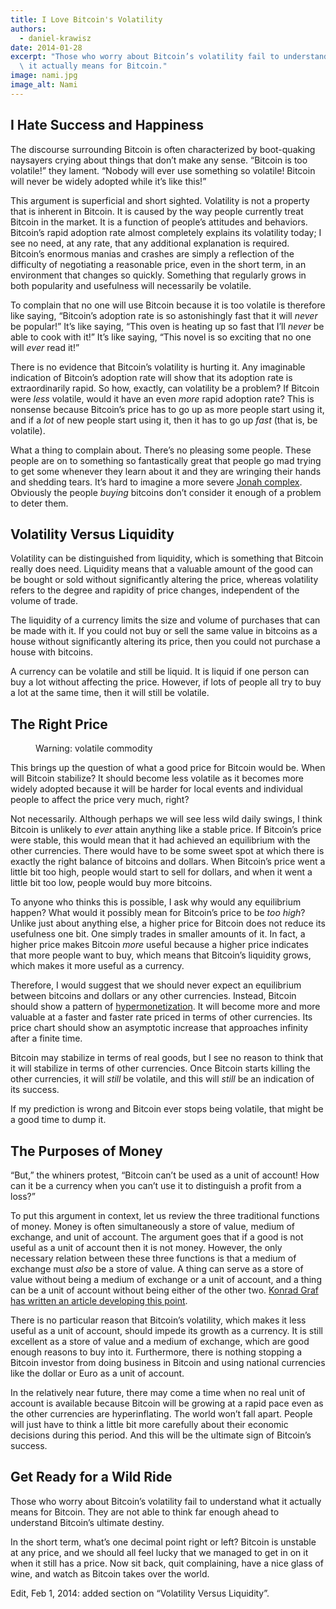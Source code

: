 ```yaml
---
title: I Love Bitcoin's Volatility
authors:
  - daniel-krawisz
date: 2014-01-28
excerpt: "Those who worry about Bitcoin’s volatility fail to understand what\
  \ it actually means for Bitcoin."
image: nami.jpg
image_alt: Nami
---
```


## I Hate Success and Happiness

The discourse surrounding Bitcoin is often characterized by boot-quaking naysayers crying about things that don’t make any sense. “Bitcoin is too volatile!” they lament. “Nobody will ever use something so volatile! Bitcoin will never be widely adopted while it’s like this!”

This argument is superficial and short sighted. Volatility is not a property that is inherent in Bitcoin. It is caused by the way people currently treat Bitcoin in the market. It is a function of people’s attitudes and behaviors. Bitcoin’s rapid adoption rate almost completely explains its volatility today; I see no need, at any rate, that any additional explanation is required. Bitcoin’s enormous manias and crashes are simply a reflection of the difficulty of negotiating a reasonable price, even in the short term, in an environment that changes so quickly. Something that regularly grows in both popularity and usefulness will necessarily be volatile.

To complain that no one will use Bitcoin because it is too volatile is therefore like saying, “Bitcoin’s adoption rate is so astonishingly fast that it will _never_ be popular!” It’s like saying, “This oven is heating up so fast that I’ll _never_ be able to cook with it!” It’s like saying, “This novel is so exciting that no one will _ever_ read it!”

There is no evidence that Bitcoin’s volatility is hurting it. Any imaginable indication of Bitcoin’s adoption rate will show that its adoption rate is extraordinarily rapid. So how, exactly, can volatility be a problem? If Bitcoin were _less_ volatile, would it have an even _more_ rapid adoption rate? This is nonsense because Bitcoin’s price has to go up as more people start using it, and if a _lot_ of new people start using it, then it has to go up _fast_ (that is, be volatile).

What a thing to complain about. There’s no pleasing some people. These people are on to something so fantastically great that people go mad trying to get some whenever they learn about it and they are wringing their hands and shedding tears. It’s hard to imagine a more severe [Jonah complex](https://en.wikipedia.org/wiki/Jonah_Complex). Obviously the people _buying_ bitcoins don’t consider it enough of a problem to deter them.

## Volatility Versus Liquidity

Volatility can be distinguished from liquidity, which is something that Bitcoin really does need. Liquidity means that a valuable amount of the good can be bought or sold without significantly altering the price, whereas volatility refers to the degree and rapidity of price changes, independent of the volume of trade.

The liquidity of a currency limits the size and volume of purchases that can be made with it. If you could not buy or sell the same value in bitcoins as a house without significantly altering its price, then you could not purchase a house with bitcoins.

A currency can be volatile and still be liquid. It is liquid if one person can buy a lot without affecting the price. However, if lots of people all try to buy a lot at the same time, then it will still be volatile.

## The Right Price

<figure>
  <img src="/static/img/mempool/i-love-bitcoins-volatility/biohazard.jpg" alt="" />
  <figcaption>Warning: volatile commodity</figcaption>
</figure>

This brings up the question of what a good price for Bitcoin would be. When will Bitcoin stabilize? It should become less volatile as it becomes more widely adopted because it will be harder for local events and individual people to affect the price very much, right?

Not necessarily. Although perhaps we will see less wild daily swings, I think Bitcoin is unlikely to _ever_ attain anything like a stable price. If Bitcoin’s price were stable, this would mean that it had achieved an equilibrium with the other currencies. There would have to be some sweet spot at which there is exactly the right balance of bitcoins and dollars. When Bitcoin’s price went a little bit too high, people would start to sell for dollars, and when it went a little bit too low, people would buy more bitcoins.

To anyone who thinks this is possible, I ask why would any equilibrium happen? What would it possibly mean for Bitcoin’s price to be _too high_? Unlike just about anything else, a higher price for Bitcoin does not reduce its usefulness one bit. One simply trades in smaller amounts of it. In fact, a higher price makes Bitcoin _more_ useful because a higher price indicates that more people want to buy, which means that Bitcoin’s liquidity grows, which makes it more useful as a currency.

Therefore, I would suggest that we should never expect an equilibrium between bitcoins and dollars or any other currencies. Instead, Bitcoin should show a pattern of [hypermonetization](http://konradsgraf.com/blog1/2013/11/7/hyper-monetization-reloaded-another-round-of-bubble-talk.html). It will become more and more valuable at a faster and faster rate priced in terms of other currencies. Its price chart should show an asymptotic increase that approaches infinity after a finite time.

Bitcoin may stabilize in terms of real goods, but I see no reason to think that it will stabilize in terms of other currencies. Once Bitcoin starts killing the other currencies, it will _still_ be volatile, and this will _still_ be an indication of its success.

If my prediction is wrong and Bitcoin ever stops being volatile, that might be a good time to dump it.

## The Purposes of Money

“But,” the whiners protest, “Bitcoin can’t be used as a unit of account! How can it be a currency when you can’t use it to distinguish a profit from a loss?”

To put this argument in context, let us review the three traditional functions of money. Money is often simultaneously a store of value, medium of exchange, and unit of account. The argument goes that if a good is not useful as a unit of account then it is not money. However, the only necessary relation between these three functions is that a medium of exchange must _also_ be a store of value. A thing can serve as a store of value without being a medium of exchange or a unit of account, and a thing can be a unit of account without being either of the other two. [Konrad Graf has written an article developing this point](http://konradsgraf.com/blog1/2013/9/14/bitcoin-as-medium-of-exchange-now-and-unit-of-account-later.html).

There is no particular reason that Bitcoin’s volatility, which makes it less useful as a unit of account, should impede its growth as a currency. It is still excellent as a store of value and a medium of exchange, which are good enough reasons to buy into it. Furthermore, there is nothing stopping a Bitcoin investor from doing business in Bitcoin and using national currencies like the dollar or Euro as a unit of account.

In the relatively near future, there may come a time when no real unit of account is available because Bitcoin will be growing at a rapid pace even as the other currencies are hyperinflating. The world won’t fall apart. People will just have to think a little bit more carefully about their economic decisions during this period. And this will be the ultimate sign of Bitcoin’s success.

## Get Ready for a Wild Ride

Those who worry about Bitcoin’s volatility fail to understand what it actually means for Bitcoin. They are not able to think far enough ahead to understand Bitcoin’s ultimate destiny.

In the short term, what’s one decimal point right or left? Bitcoin is unstable at any price, and we should all feel lucky that we managed to get in on it when it still has a price. Now sit back, quit complaining, have a nice glass of wine, and watch as Bitcoin takes over the world.

Edit, Feb 1, 2014: added section on “Volatility Versus Liquidity”.

